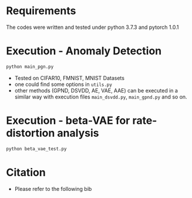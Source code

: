 # Requirements

The codes were written and tested under python 3.7.3 and pytorch 1.0.1


# Execution - Anomaly Detection

```bash
python main_pgn.py
```

- Tested on CIFAR10, FMNIST, MNIST Datasets
- one could find some options in `utils.py`
- other methods (GPND, DSVDD, AE, VAE, AAE) can be executed in a similar way with execution files `main_dsvdd.py`, `main_gpnd.py` and so on.


# Execution - beta-VAE for rate-distortion analysis

```bash
python beta_vae_test.py
```

# Citation 
- Please refer to the following bib 